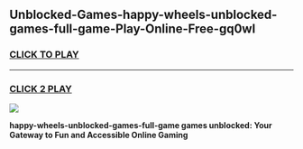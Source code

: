 
## Unblocked-Games-happy-wheels-unblocked-games-full-game-Play-Online-Free-gq0wl
<h3>
<a href="https://premium76.site?title=happy-wheels-unblocked-games-full-game&ref=26A">CLICK TO PLAY</a></h3>
<hr>

<h3>
<a href="https://premium76.site?title=happy-wheels-unblocked-games-full-game&ref=26A">CLICK 2 PLAY</a>
  
</h3>

<a href="https://premium76.site?title=happy-wheels-unblocked-games-full-game&ref=26A"><img src="https://clearcache.store/games.png"></a>


**happy-wheels-unblocked-games-full-game games unblocked: Your Gateway to Fun and Accessible Online Gaming**
